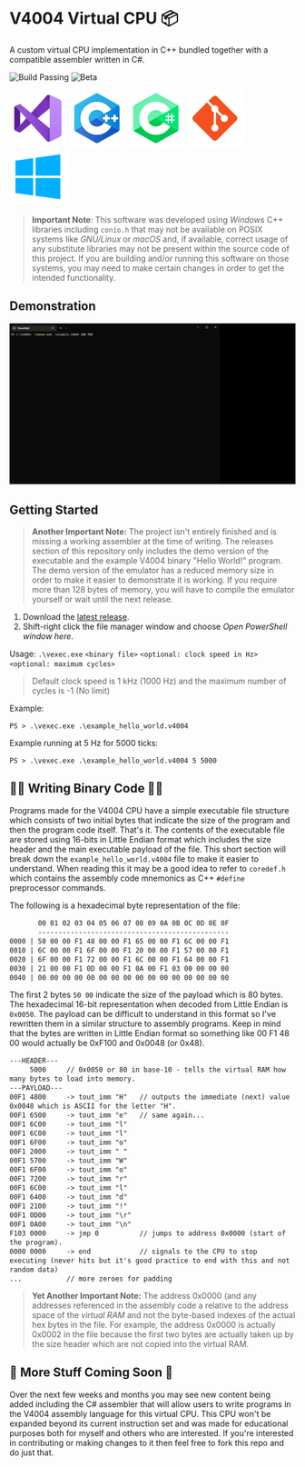 # V4004 Virtual CPU 📦
A custom virtual CPU implementation in C++ bundled together with a compatible assembler written in C#.

<p>
  <img alt="Build Passing" src="https://img.shields.io/static/v1?label=Build&message=Passing&color=limegreen&style=flat-square&logo=cplusplus&logoColor=white"/>
  <img alt="Beta" src="https://img.shields.io/static/v1?label=Latest&message=0.1.1&color=green&style=flat-square"/>
</p>

<p>
  <a href="https://visualstudio.microsoft.com/vs/"><img alt="Visual Studio" src="https://github.com/a4004/a4004/raw/main/www/svg/vs19.svg"/></a>
  <a href="https://gcc.gnu.org/"><img alt="C++" src="https://github.com/a4004/a4004/raw/main/www/svg/cpp.svg"/></a>
  <a href="https://dotnet.microsoft.com/"><img alt="C#" src="https://github.com/a4004/a4004/raw/main/www/svg/csharp.svg"/></a>
  <a href="https://git-scm.com/"><img alt="Git" src="https://github.com/a4004/a4004/raw/main/www/svg/git.svg"/></a>
  <a href="https://www.microsoft.com/en-us/windows/"><img alt="Windows" src="https://github.com/a4004/a4004/raw/main/www/svg/w10.svg"/></a> 
</p>

> **Important Note**: This software was developed using *Windows* C++ libraries including `conio.h` that may not be available on POSIX systems like *GNU/Linux* or *macOS* and, if available, correct usage of any substitute libraries may not be present within the source code of this project. If you are building and/or running this software on those systems, you may need to make certain changes in order to get the intended functionality.

## Demonstration
![Demo Animation in APNG Format](https://raw.githubusercontent.com/a4004/v4004cpu/master/demo.png)

## Getting Started
> **Another Important Note:** The project isn't entirely finished and is missing a working assembler at the time of writing. The releases section of this repository only includes the demo version of the executable and the example V4004 binary "Hello World!" program. The demo version of the emulator has a reduced memory size in order to make it easier to demonstrate it is working. If you require more than 128 bytes of memory, you will have to compile the emulator yourself or wait until the next release.
1. Download the [latest release](https://github.com/a4004/v4004cpu/releases).
2. Shift-right click the file manager window and choose *Open PowerShell window here*.

Usage:  `.\vexec.exe` `<binary file>` `<optional: clock speed in Hz>` `<optional: maximum cycles>`
> Default clock speed is 1 kHz (1000 Hz) and the maximum number of cycles is -1 (No limit)

Example:
```
PS > .\vexec.exe .\example_hello_world.v4004
```
Example running at 5 Hz for 5000 ticks:
```
PS > .\vexec.exe .\example_hello_world.v4004 5 5000
```

## 👨‍💻 Writing Binary Code 👨‍💻
Programs made for the V4004 CPU have a simple executable file structure which consists of two initial bytes that indicate the size of the program and then the program code itself. That's it. The contents of the executable file are stored using 16-bits in Little Endian format which includes the size header and the main executable payload of the file. This short section will break down the `example_hello_world.v4004` file to make it easier to understand. When reading this it may be a good idea to refer to `coredef.h` which contains the assembly code mnemonics as C++ `#define` preprocessor commands.
 
The following is a hexadecimal byte representation of the file:
```
       00 01 02 03 04 05 06 07 08 09 0A 0B 0C 0D 0E 0F
       -----------------------------------------------
0000 | 50 00 00 F1 48 00 00 F1 65 00 00 F1 6C 00 00 F1
0010 | 6C 00 00 F1 6F 00 00 F1 20 00 00 F1 57 00 00 F1
0020 | 6F 00 00 F1 72 00 00 F1 6C 00 00 F1 64 00 00 F1
0030 | 21 00 00 F1 0D 00 00 F1 0A 00 F1 03 00 00 00 00
0040 | 00 00 00 00 00 00 00 00 00 00 00 00 00 00 00 00
```
The first 2 bytes `50 00` indicate the size of the payload which is 80 bytes. The hexadecimal 16-bit representation when decoded from Little Endian is `0x0050`.
The payload can be difficult to understand in this format so I've rewritten them in a similar structure to assembly programs. Keep in mind that the bytes are written in Little Endian format so something like 00 F1 48 00 would actually be 0xF100 and 0x0048 (or 0x48).

```
---HEADER---
     5000     // 0x0050 or 80 in base-10 - tells the virtual RAM how many bytes to load into memory.
---PAYLOAD---
00F1 4800     -> tout_imm "H"   // outputs the immediate (next) value 0x0048 which is ASCII for the letter "H".
00F1 6500     -> tout_imm "e"   // same again...
00F1 6C00     -> tout_imm "l"
00F1 6C00     -> tout_imm "l"
00F1 6F00     -> tout_imm "o"
00F1 2000     -> tout_imm " "
00F1 5700     -> tout_imm "W"
00F1 6F00     -> tout_imm "o"
00F1 7200     -> tout_imm "r"
00F1 6C00     -> tout_imm "l"
00F1 6400     -> tout_imm "d"
00F1 2100     -> tout_imm "!"
00F1 0D00     -> tout_imm "\r"
00F1 0A00     -> tout_imm "\n"
F103 0000     -> jmp 0          // jumps to address 0x0000 (start of the program).
0000 0000     -> end            // signals to the CPU to stop executing (never hits but it's good practice to end with this and not random data)
...           // more zeroes for padding
```
> **Yet Another Important Note:** The address 0x0000 (and any addresses referenced in the assembly code a relative to the address space of the *virtual RAM* and not the byte-based indexes of the actual hex bytes in the file. For example, the address 0x0000 is actually 0x0002 in the file because the first two bytes are actually taken up by the size header which are not copied into the virtual RAM.


## 🚧 More Stuff Coming Soon 🚧 
Over the next few weeks and months you may see new content being added including the C# assembler that will allow users to write programs in the V4004 assembly language for this virtual CPU. This CPU won't be expanded beyond its current instruction set and was made for educational purposes both for myself and others who are interested. If you're interested in contributing or making changes to it then feel free to fork this repo and do just that.
